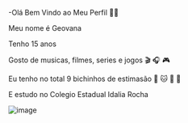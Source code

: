 -Olá Bem Vindo ao Meu Perfil 🍕🍰 

Meu nome é Geovana

Tenho 15 anos

Gosto de musicas, filmes, series e jogos 🎬 🎧 🎮

Eu tenho no total 9 bichinhos de estimasão 🐶 🐱 🐰 🐥

E estudo no Colegio Estadual Idalia Rocha

![image](https://github.com/gilindinha/gilindinha/assets/142936750/784ff6a7-28a6-44b1-87ce-03defa84f3e1)
